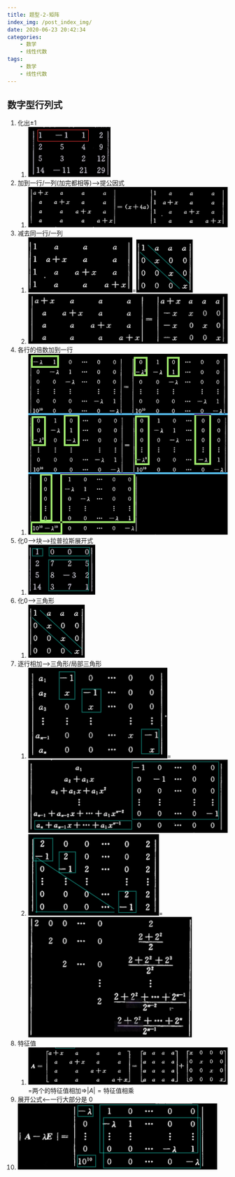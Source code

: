 ```yaml
---
title: 题型-2-矩阵
index_img: /post_index_img/
date: 2020-06-23 20:42:34
categories:
    - 数学
    - 线性代数
tags:
    - 数学
    - 线性代数
---
```


## 数字型行列式

1. 化出$\pm 1$
   1. ![](%E9%A2%98%E5%9E%8B-2-%E7%9F%A9%E9%98%B5/2020-06-23-21-13-05.png)
2. 加到一行/一列(加完都相等)-->提公因式
   1. ![](%E9%A2%98%E5%9E%8B-2-%E7%9F%A9%E9%98%B5/2020-06-23-21-17-28.png)
3. 减去同一行/一列
   1. ![](%E9%A2%98%E5%9E%8B-2-%E7%9F%A9%E9%98%B5/2020-06-23-21-22-36.png)=![](%E9%A2%98%E5%9E%8B-2-%E7%9F%A9%E9%98%B5/2020-06-23-21-21-52.png)
   2. ![](%E9%A2%98%E5%9E%8B-2-%E7%9F%A9%E9%98%B5/2020-06-23-21-24-17.png)
4. 各行的倍数加到一行
   1. ![](%E9%A2%98%E5%9E%8B-2-%E7%9F%A9%E9%98%B5/2020-06-23-22-25-25.png)
5. 化0-->块-->拉普拉斯展开式
   1. ![](%E9%A2%98%E5%9E%8B-2-%E7%9F%A9%E9%98%B5/2020-06-23-21-14-00.png)
6. 化0-->三角形
   1. ![](%E9%A2%98%E5%9E%8B-2-%E7%9F%A9%E9%98%B5/2020-06-23-21-21-52.png)
7. 逐行相加-->三角形/局部三角形
   1. ![](%E9%A2%98%E5%9E%8B-2-%E7%9F%A9%E9%98%B5/2020-06-23-22-27-31.png)=![](%E9%A2%98%E5%9E%8B-2-%E7%9F%A9%E9%98%B5/2020-06-23-22-27-54.png)
   2. ![](%E9%A2%98%E5%9E%8B-2-%E7%9F%A9%E9%98%B5/2020-06-23-22-30-24.png)=![](%E9%A2%98%E5%9E%8B-2-%E7%9F%A9%E9%98%B5/2020-06-23-22-30-37.png)
8. 特征值
   1. ![](%E9%A2%98%E5%9E%8B-2-%E7%9F%A9%E9%98%B5/2020-06-23-22-11-44.png)=两个的特征值相加=>$|A|=\text{特征值相乘}$
9.  展开公式<--一行大部分是 0
   2. ![](%E9%A2%98%E5%9E%8B-2-%E7%9F%A9%E9%98%B5/2020-06-23-22-15-08.png)
